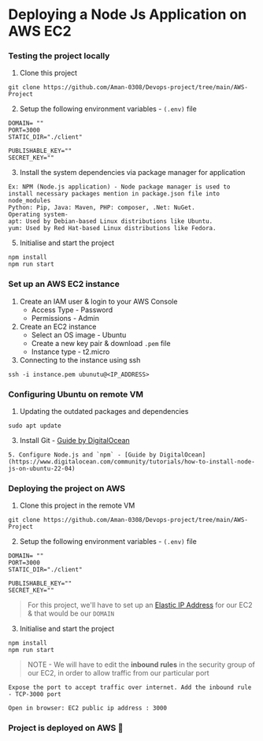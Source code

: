 # Deploying a Node Js Application on AWS EC2

### Testing the project locally

1. Clone this project
```
git clone https://github.com/Aman-0308/Devops-project/tree/main/AWS-Project
```
2. Setup the following environment variables - `(.env)` file
```
DOMAIN= ""
PORT=3000
STATIC_DIR="./client"

PUBLISHABLE_KEY=""
SECRET_KEY=""
```
3. Install the system dependencies via package manager for application
```
Ex: NPM (Node.js application) - Node package manager is used to install necessary packages mention in package.json file into node_modules
Python: Pip, Java: Maven, PHP: composer, .Net: NuGet.
Operating system- 
apt: Used by Debian-based Linux distributions like Ubuntu.
yum: Used by Red Hat-based Linux distributions like Fedora.

```
5. Initialise and start the project
```
npm install
npm run start
```

### Set up an AWS EC2 instance

1. Create an IAM user & login to your AWS Console
    - Access Type - Password
    - Permissions - Admin
2. Create an EC2 instance
    - Select an OS image - Ubuntu
    - Create a new key pair & download `.pem` file
    - Instance type - t2.micro
3. Connecting to the instance using ssh
```
ssh -i instance.pem ubunutu@<IP_ADDRESS>
```

### Configuring Ubuntu on remote VM

1. Updating the outdated packages and dependencies
```
sudo apt update
```
3. Install Git - [Guide by DigitalOcean](https://www.digitalocean.com/community/tutorials/how-to-install-git-on-ubuntu-22-04)
```   
5. Configure Node.js and `npm` - [Guide by DigitalOcean](https://www.digitalocean.com/community/tutorials/how-to-install-node-js-on-ubuntu-22-04)
```

### Deploying the project on AWS

1. Clone this project in the remote VM
```
git clone https://github.com/Aman-0308/Devops-project/tree/main/AWS-Project
```
2. Setup the following environment variables - `(.env)` file
```
DOMAIN= ""
PORT=3000
STATIC_DIR="./client"

PUBLISHABLE_KEY=""
SECRET_KEY=""
```
> For this project, we'll have to set up an [Elastic IP Address](https://docs.aws.amazon.com/AWSEC2/latest/UserGuide/elastic-ip-addresses-eip.html) for our EC2 & that would be our `DOMAIN`

3. Initialise and start the project
```
npm install
npm run start
```

> NOTE - We will have to edit the **inbound rules** in the security group of our EC2, in order to allow traffic from our particular port
```
Expose the port to accept traffic over internet. Add the inbound rule - TCP-3000 port
```
```
Open in browser: EC2 public ip address : 3000
```

### Project is deployed on AWS 🎉
